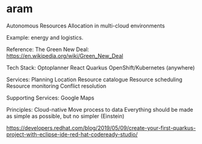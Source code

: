 # aram
Autonomous Resources Allocation in multi-cloud environments

Example: energy and logistics.

Reference:
The Green New Deal: https://en.wikipedia.org/wiki/Green_New_Deal

Tech Stack:
Optoplanner
React
Quarkus 
OpenShift/Kubernetes (anywhere)

Services:
Planning
Location
Resource catalogue
Resource scheduling
Resource monitoring
Conflict resolution

Supporting Services:
Google Maps

Principles:
Cloud-native
Move process to data
Everything should be made as simple as possible, but no simpler (Einstein)





https://developers.redhat.com/blog/2019/05/09/create-your-first-quarkus-project-with-eclipse-ide-red-hat-codeready-studio/

